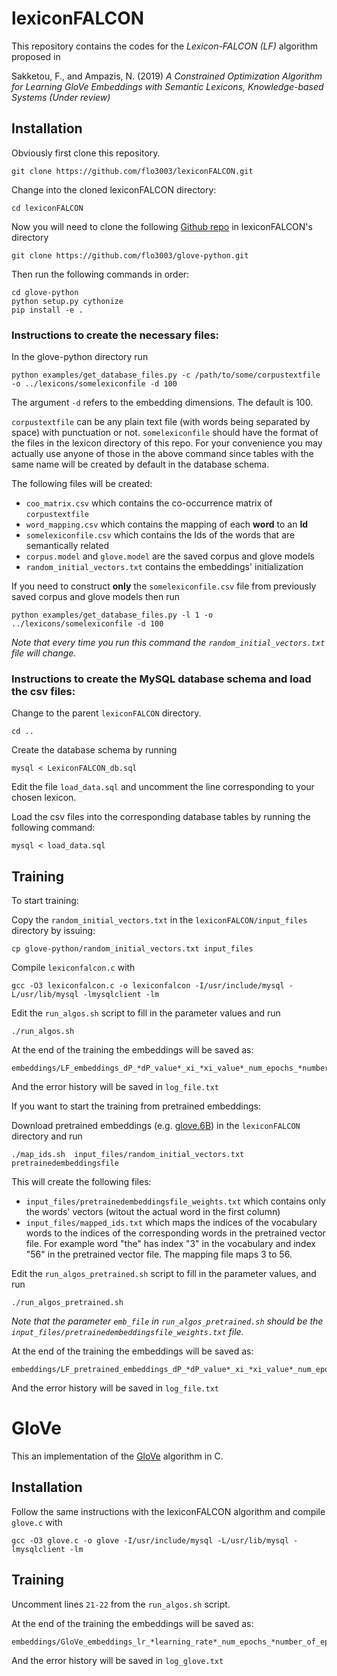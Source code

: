 # lexiconFALCON

This repository contains the codes for the *Lexicon-FALCON (LF)* algorithm proposed in 

Sakketou, F., and Ampazis, N.  (2019) *A Constrained Optimization Algorithm for Learning GloVe Embeddings with Semantic Lexicons, Knowledge-based Systems (Under review)*

## Installation

Obviously first clone this repository.

```
git clone https://github.com/flo3003/lexiconFALCON.git
```

Change into the cloned lexiconFALCON directory:

```
cd lexiconFALCON
```

Now you will need to clone the following [Github repo](https://github.com/flo3003/glove-python) in lexiconFALCON's directory

```
git clone https://github.com/flo3003/glove-python.git
```

Then run the following commands in order:

```
cd glove-python
python setup.py cythonize
pip install -e .
```

### Instructions to create the necessary files:

In the glove-python directory run

```
python examples/get_database_files.py -c /path/to/some/corpustextfile -o ../lexicons/somelexiconfile -d 100
```
The argument `-d` refers to the embedding dimensions. The default is 100. 

`corpustextfile` can be any plain text file (with words being separated by space) with punctuation or not. `somelexiconfile` should have the format of the files in the lexicon directory of this repo. For your convenience you may actually use anyone of those in the above command since tables with the same name will be created by default in the database schema.

The following files will be created:
- `coo_matrix.csv` which contains the co-occurrence matrix of `corpustextfile` 
- `word_mapping.csv` which contains the mapping of each **word** to an **Id**
- `somelexiconfile.csv` which contains the Ids of the words that are semantically related
- `corpus.model` and `glove.model` are the saved corpus and glove models
- `random_initial_vectors.txt` contains the embeddings' initialization 

If you need to construct **only** the `somelexiconfile.csv` file from previously saved corpus and glove models then run

```
python examples/get_database_files.py -l 1 -o ../lexicons/somelexiconfile -d 100
```

*Note that every time you run this command the `random_initial_vectors.txt` file will change.*

### Instructions to create the MySQL database schema and load the csv files:

Change to the parent `lexiconFALCON` directory.

```
cd ..
```

Create the database schema by running

```
mysql < LexiconFALCON_db.sql
```

Edit the file `load_data.sql` and uncomment the line corresponding to your chosen lexicon.

Load the csv files into the corresponding database tables by running the following command:

```
mysql < load_data.sql
```

## Training

To start training:

Copy the `random_initial_vectors.txt` in the `lexiconFALCON/input_files` directory by issuing:

```
cp glove-python/random_initial_vectors.txt input_files
```

Compile `lexiconfalcon.c` with

```
gcc -O3 lexiconfalcon.c -o lexiconfalcon -I/usr/include/mysql -L/usr/lib/mysql -lmysqlclient -lm
```

Edit the `run_algos.sh` script to fill in the parameter values and run

```
./run_algos.sh
```

At the end of the training the embeddings will be saved as:

```
embeddings/LF_embeddings_dP_*dP_value*_xi_*xi_value*_num_epochs_*number_of_epochs*_final_error_*error*_*lexicon*.txt
```

And the error history will be saved in `log_file.txt`

If you want to start the training from pretrained embeddings:

Download pretrained embeddings (e.g. [glove.6B](http://nlp.stanford.edu/data/glove.6B.zip)) in the `lexiconFALCON` directory and run

```
./map_ids.sh  input_files/random_initial_vectors.txt pretrainedembeddingsfile
```

This will create the following files:
- `input_files/pretrainedembeddingsfile_weights.txt` which contains only the words' vectors (witout the actual word in the first column)
- `input_files/mapped_ids.txt` which maps the indices of the vocabulary words to the indices of the corresponding words in the pretrained vector file. For example word "the" has index "3" in the vocabulary and index "56" in the pretrained vector file. The mapping file maps 3 to 56.

Edit the `run_algos_pretrained.sh` script to fill in the parameter values, and run

```
./run_algos_pretrained.sh
```

*Note that the parameter `emb_file` in `run_algos_pretrained.sh` should be the `input_files/pretrainedembeddingsfile_weights.txt` file.*

At the end of the training the embeddings will be saved as:

```
embeddings/LF_pretrained_embeddings_dP_*dP_value*_xi_*xi_value*_num_epochs_*number_of_epochs*_final_error_*error*_*lexicon*.txt
```

And the error history will be saved in `log_file.txt`

# GloVe

This an implementation of the [GloVe](https://nlp.stanford.edu/projects/glove/) algorithm in C.

## Installation

Follow the same instructions with the lexiconFALCON algorithm and compile `glove.c` with 

```
gcc -O3 glove.c -o glove -I/usr/include/mysql -L/usr/lib/mysql -lmysqlclient -lm
```

## Training

Uncomment lines `21-22` from the `run_algos.sh` script.

At the end of the training the embeddings will be saved as:

```
embeddings/GloVe_embeddings_lr_*learning_rate*_num_epochs_*number_of_epochs*_final_error_*error*.txt
```

And the error history will be saved in `log_glove.txt`
